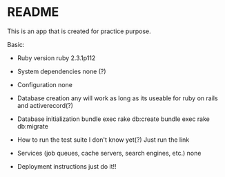 # README

This is an app that is created for practice purpose.

Basic:

* Ruby version
ruby 2.3.1p112

* System dependencies
none (?)

* Configuration
none

* Database creation
any will work as long as its useable for ruby on rails and activerecord(?)

* Database initialization
bundle exec rake db:create
bundle exec rake db:migrate

* How to run the test suite
I don't know yet(?) Just run the link

* Services (job queues, cache servers, search engines, etc.)
none

* Deployment instructions
just do it!!
